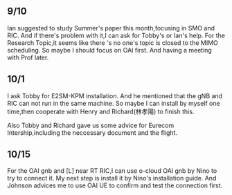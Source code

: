 ## 9/10
Ian suggested to study Summer's paper  this month,focusing in SMO and RIC. And if there's problem with it,I can ask for Tobby's or Ian's help.
For the Research Topic,it seems like there 's no one's topic is closed to the MIMO scheduling. So maybe I should focus on OAI first. And having a meeting with Prof later.

## 10/1
I ask Tobby for E2SM-KPM installation. And he mentioned that the gNB and RIC can not run in the same machine. So maybe I can install by myself one time,then cooperate with Henry and Richard(林孝陽) to finish this. 

Also Tobby and Richard gave us some advice for Eurecom Intership,including the neccessary document and the flight.

## 10/15
For the OAI gnb and [L] near RT RIC,I can use o-cloud OAI gnb by Nino to try to connect it. My next step is install it by Nino's installation guide.
And Johnson advices me to use OAI UE to confirm  and test the connection first.
